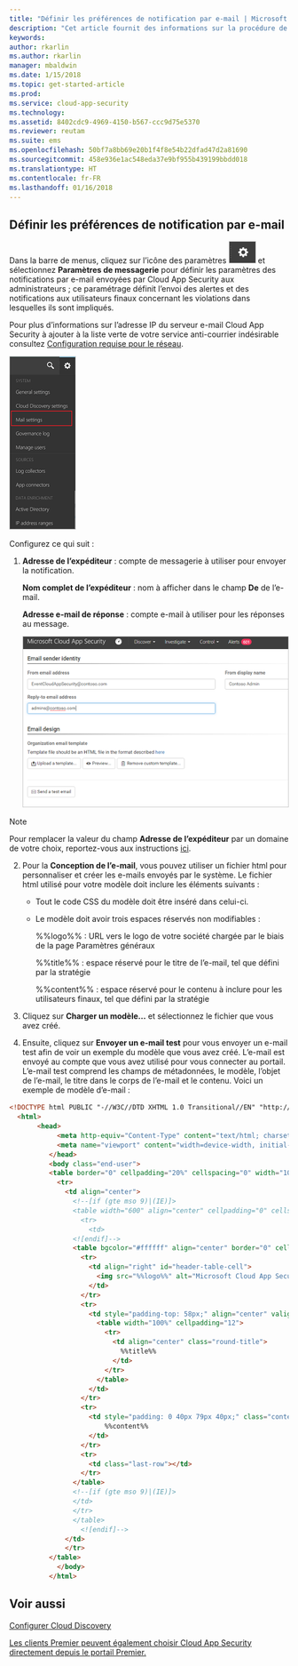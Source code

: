 ```yaml
---
title: "Définir les préférences de notification par e-mail | Microsoft Docs"
description: "Cet article fournit des informations sur la procédure de personnalisation des notifications par e-mail envoyées par Cloud App Security."
keywords: 
author: rkarlin
ms.author: rkarlin
manager: mbaldwin
ms.date: 1/15/2018
ms.topic: get-started-article
ms.prod: 
ms.service: cloud-app-security
ms.technology: 
ms.assetid: 8402cdc9-4969-4150-b567-ccc9d75e5370
ms.reviewer: reutam
ms.suite: ems
ms.openlocfilehash: 50bf7a8bb69e20b1f4f8e54b22dfad47d2a81690
ms.sourcegitcommit: 458e936e1ac548eda37e9bf955b439199bbdd018
ms.translationtype: HT
ms.contentlocale: fr-FR
ms.lasthandoff: 01/16/2018
---
```

##  <a name="mailsettings"></a> Définir les préférences de notification par e-mail  
Dans la barre de menus, cliquez sur l’icône des paramètres ![icône des paramètres](./media/settings-icon.png "icône des paramètres") et sélectionnez **Paramètres de messagerie** pour définir les paramètres des notifications par e-mail envoyées par Cloud App Security aux administrateurs ; ce paramétrage définit l’envoi des alertes et des notifications aux utilisateurs finaux concernant les violations dans lesquelles ils sont impliqués.  

Pour plus d’informations sur l’adresse IP du serveur e-mail Cloud App Security à ajouter à la liste verte de votre service anti-courrier indésirable consultez [Configuration requise pour le réseau](network-requirements.md). 
  
![menu des paramètres de messagerie](./media/mail-setting-menu.png "menu des paramètres de messagerie")  
  
Configurez ce qui suit :  
  
1.  **Adresse de l’expéditeur** : compte de messagerie à utiliser pour envoyer la notification.  
  
     **Nom complet de l’expéditeur** : nom à afficher dans le champ **De** de l’e-mail.  
  
     **Adresse e-mail de réponse** : compte e-mail à utiliser pour les réponses au message.  
  
     ![configuration des paramètres de messagerie](./media/mail-settings-config.png "configuration des paramètres de messagerie")  

  >[!NOTE]
  >Pour remplacer la valeur du champ **Adresse de l’expéditeur** par un domaine de votre choix, reportez-vous aux instructions [ici](https://mandrill.zendesk.com/hc/articles/205582277-How-do-I-add-DNS-records-for-my-sending-domains-).
  
2.  Pour la **Conception de l’e-mail**, vous pouvez utiliser un fichier html pour personnaliser et créer les e-mails envoyés par le système. Le fichier html utilisé pour votre modèle doit inclure les éléments suivants :  
  
    -   Tout le code CSS du modèle doit être inséré dans celui-ci.  
  
    -   Le modèle doit avoir trois espaces réservés non modifiables :  
  
         %%logo%% : URL vers le logo de votre société chargée par le biais de la page Paramètres généraux  
  
         %%title%% : espace réservé pour le titre de l’e-mail, tel que défini par la stratégie  

         %%content%% : espace réservé pour le contenu à inclure pour les utilisateurs finaux, tel que défini par la stratégie  
     
3.  Cliquez sur **Charger un modèle...** et sélectionnez le fichier que vous avez créé. 

4. Ensuite, cliquez sur **Envoyer un e-mail test** pour vous envoyer un e-mail test afin de voir un exemple du modèle que vous avez créé. L’e-mail est envoyé au compte que vous avez utilisé pour vous connecter au portail. L’e-mail test comprend les champs de métadonnées, le modèle, l’objet de l’e-mail, le titre dans le corps de l’e-mail et le contenu.  Voici un exemple de modèle d’e-mail : 



```html
<!DOCTYPE html PUBLIC "-//W3C//DTD XHTML 1.0 Transitional//EN" "http://www.w3.org/TR/xhtml1/DTD/xhtml1-transitional.dtd">
  <html>  
       <head>  
            <meta http-equiv="Content-Type" content="text/html; charset=UTF-8"/>  
            <meta name="viewport" content="width=device-width, initial-scale=1.0"/>  
          </head>  
          <body class="end-user">  
          <table border="0" cellpadding="20%" cellspacing="0" width="100%" id="background-table">  
            <tr>  
              <td align="center">  
                <!--[if (gte mso 9)|(IE)]>  
                <table width="600" align="center" cellpadding="0" cellspacing="0" border="0">  
                  <tr>  
                    <td>  
                <![endif]-->  
                <table bgcolor="#ffffff" align="center" border="0" cellpadding="0" cellspacing="0" style="padding-bottom: 40px;" id="container-table">  
                  <tr>  
                    <td align="right" id="header-table-cell">  
                      <img src="%%logo%%" alt="Microsoft Cloud App Security" id="org-logo" />  
                    </td>  
                  </tr>  
                  <tr>  
                    <td style="padding-top: 58px;" align="center" valign="top">  
                      <table width="100%" cellpadding="12">  
                        <tr>  
                          <td align="center" class="round-title">  
                            %%title%%  
                          </td>  
                        </tr>  
                      </table>  
                    </td>  
                  </tr>  
                  <tr>  
                    <td style="padding: 0 40px 79px 40px;" class="content-table-cell" align="left" valign="top">  
                        %%content%%  
                    </td>  
                  </tr>  
                  <tr>  
                    <td class="last-row"></td>  
                  </tr>  
                </table>  
                <!--[if (gte mso 9)|(IE)]>  
                </td>  
                </tr>  
                </table>  
                  <![endif]-->  
              </td>  
              </tr>  
          </table>  
            </body>  
          </html>  
   ```
  

  
  

  
    
## <a name="see-also"></a>Voir aussi  
[Configurer Cloud Discovery](set-up-cloud-discovery.md)   

[Les clients Premier peuvent également choisir Cloud App Security directement depuis le portail Premier.](https://premier.microsoft.com/)  
  
  